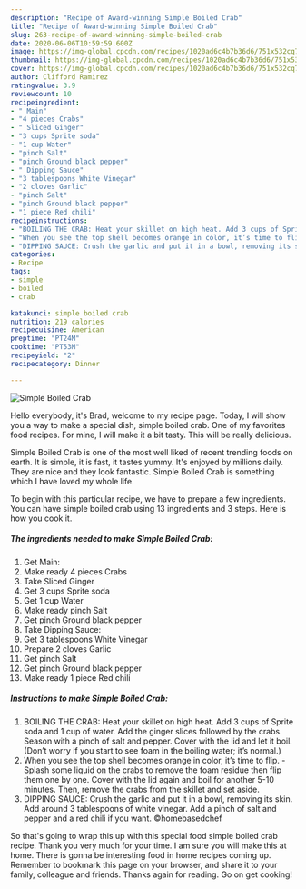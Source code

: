 ```yaml
---
description: "Recipe of Award-winning Simple Boiled Crab"
title: "Recipe of Award-winning Simple Boiled Crab"
slug: 263-recipe-of-award-winning-simple-boiled-crab
date: 2020-06-06T10:59:59.600Z
image: https://img-global.cpcdn.com/recipes/1020ad6c4b7b36d6/751x532cq70/simple-boiled-crab-recipe-main-photo.jpg
thumbnail: https://img-global.cpcdn.com/recipes/1020ad6c4b7b36d6/751x532cq70/simple-boiled-crab-recipe-main-photo.jpg
cover: https://img-global.cpcdn.com/recipes/1020ad6c4b7b36d6/751x532cq70/simple-boiled-crab-recipe-main-photo.jpg
author: Clifford Ramirez
ratingvalue: 3.9
reviewcount: 10
recipeingredient:
- " Main"
- "4 pieces Crabs"
- " Sliced Ginger"
- "3 cups Sprite soda"
- "1 cup Water"
- "pinch Salt"
- "pinch Ground black pepper"
- " Dipping Sauce"
- "3 tablespoons White Vinegar"
- "2 cloves Garlic"
- "pinch Salt"
- "pinch Ground black pepper"
- "1 piece Red chili"
recipeinstructions:
- "BOILING THE CRAB: Heat your skillet on high heat. Add 3 cups of Sprite soda and 1 cup of water. Add the ginger slices followed by the crabs. Season with a pinch of salt and pepper. Cover with the lid and let it boil. (Don’t worry if you start to see foam in the boiling water; it’s normal.)"
- "When you see the top shell becomes orange in color, it’s time to flip. Splash some liquid on the crabs to remove the foam residue then flip them one by one. Cover with the lid again and boil for another 5-10 minutes. Then, remove the crabs from the skillet and set aside."
- "DIPPING SAUCE: Crush the garlic and put it in a bowl, removing its skin. Add around 3 tablespoons of white vinegar. Add a pinch of salt and pepper and a red chili if you want. ©homebasedchef"
categories:
- Recipe
tags:
- simple
- boiled
- crab

katakunci: simple boiled crab 
nutrition: 219 calories
recipecuisine: American
preptime: "PT24M"
cooktime: "PT53M"
recipeyield: "2"
recipecategory: Dinner

---
```



![Simple Boiled Crab](https://img-global.cpcdn.com/recipes/1020ad6c4b7b36d6/751x532cq70/simple-boiled-crab-recipe-main-photo.jpg)

Hello everybody, it's Brad, welcome to my recipe page. Today, I will show you a way to make a special dish, simple boiled crab. One of my favorites food recipes. For mine, I will make it a bit tasty. This will be really delicious.



Simple Boiled Crab is one of the most well liked of recent trending foods on earth. It is simple, it is fast, it tastes yummy. It's enjoyed by millions daily. They are nice and they look fantastic. Simple Boiled Crab is something which I have loved my whole life.


To begin with this particular recipe, we have to prepare a few ingredients. You can have simple boiled crab using 13 ingredients and 3 steps. Here is how you cook it.

<!--inarticleads1-->

##### The ingredients needed to make Simple Boiled Crab:

1. Get  Main:
1. Make ready 4 pieces Crabs
1. Take  Sliced Ginger
1. Get 3 cups Sprite soda
1. Get 1 cup Water
1. Make ready pinch Salt
1. Get pinch Ground black pepper
1. Take  Dipping Sauce:
1. Get 3 tablespoons White Vinegar
1. Prepare 2 cloves Garlic
1. Get pinch Salt
1. Get pinch Ground black pepper
1. Make ready 1 piece Red chili




<!--inarticleads2-->

##### Instructions to make Simple Boiled Crab:

1. BOILING THE CRAB: Heat your skillet on high heat. Add 3 cups of Sprite soda and 1 cup of water. Add the ginger slices followed by the crabs. Season with a pinch of salt and pepper. Cover with the lid and let it boil. (Don’t worry if you start to see foam in the boiling water; it’s normal.)
1. When you see the top shell becomes orange in color, it’s time to flip. - Splash some liquid on the crabs to remove the foam residue then flip them one by one. Cover with the lid again and boil for another 5-10 minutes. Then, remove the crabs from the skillet and set aside.
1. DIPPING SAUCE: Crush the garlic and put it in a bowl, removing its skin. Add around 3 tablespoons of white vinegar. Add a pinch of salt and pepper and a red chili if you want. ©homebasedchef




So that's going to wrap this up with this special food simple boiled crab recipe. Thank you very much for your time. I am sure you will make this at home. There is gonna be interesting food in home recipes coming up. Remember to bookmark this page on your browser, and share it to your family, colleague and friends. Thanks again for reading. Go on get cooking!
